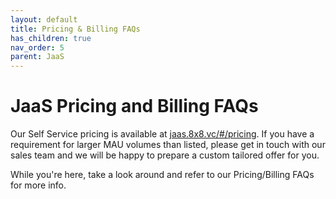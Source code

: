 ```yaml
---
layout: default
title: Pricing & Billing FAQs
has_children: true
nav_order: 5
parent: JaaS
---
```


# JaaS Pricing and Billing FAQs

Our Self Service pricing is available at [jaas.8x8.vc/#/pricing](jaas.8x8.vc/#/pricing). If you have a requirement for larger MAU volumes than listed, please get in touch with our sales team and we will be happy to prepare a custom tailored offer for you.

While you're here, take a look around and refer to our Pricing/Billing FAQs for more info.
